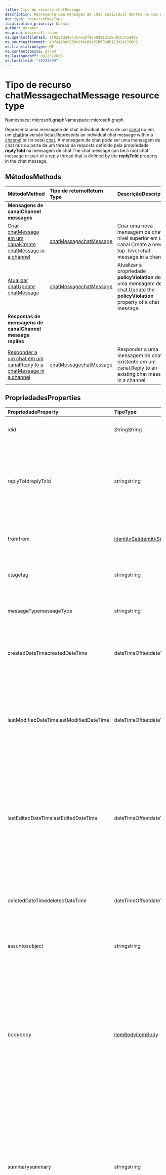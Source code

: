 ```yaml
---
title: Tipo de recurso chatMessage
description: Representa uma mensagem de chat individual dentro de uma entidade de canal ou chat. A mensagem de chat pode ser uma mensagem de chat raiz ou parte de um thread que é definido pela propriedade **replyToId** na mensagem de chat.
doc_type: resourcePageType
localization_priority: Normal
author: nkramer
ms.prod: microsoft-teams
ms.openlocfilehash: af025ad2484757626fec08d9131a870cb345e492
ms.sourcegitcommit: a3fc420a5639c0f4e89af2b602db17392e176802
ms.translationtype: MT
ms.contentlocale: pt-BR
ms.lasthandoff: 09/23/2020
ms.locfileid: "48223209"
---
```

# <a name="chatmessage-resource-type"></a><span data-ttu-id="c87e1-104">Tipo de recurso chatMessage</span><span class="sxs-lookup"><span data-stu-id="c87e1-104">chatMessage resource type</span></span>

<span data-ttu-id="c87e1-105">Namespace: microsoft.graph</span><span class="sxs-lookup"><span data-stu-id="c87e1-105">Namespace: microsoft.graph</span></span>

<span data-ttu-id="c87e1-106">Representa uma mensagem de chat individual dentro de um [canal](./channel.md) ou em um [chat](/graph/api/resources/chat?view=graph-rest-beta&preserve-view=true)(na versão beta).</span><span class="sxs-lookup"><span data-stu-id="c87e1-106">Represents an individual chat message within a [channel](./channel.md) or (in beta) [chat](/graph/api/resources/chat?view=graph-rest-beta&preserve-view=true).</span></span> <span data-ttu-id="c87e1-107">A mensagem de chat pode ser uma mensagem de chat raiz ou parte de um thread de resposta definido pela propriedade **replyToId** na mensagem de chat.</span><span class="sxs-lookup"><span data-stu-id="c87e1-107">The chat message can be a root chat message or part of a reply thread that is defined by the **replyToId** property in the chat message.</span></span>

## <a name="methods"></a><span data-ttu-id="c87e1-108">Métodos</span><span class="sxs-lookup"><span data-stu-id="c87e1-108">Methods</span></span>

| <span data-ttu-id="c87e1-109">Método</span><span class="sxs-lookup"><span data-stu-id="c87e1-109">Method</span></span>       | <span data-ttu-id="c87e1-110">Tipo de retorno</span><span class="sxs-lookup"><span data-stu-id="c87e1-110">Return Type</span></span>  |<span data-ttu-id="c87e1-111">Descrição</span><span class="sxs-lookup"><span data-stu-id="c87e1-111">Description</span></span>|
|:---------------|:--------|:----------|
|<span data-ttu-id="c87e1-112">**Mensagens de canal**</span><span class="sxs-lookup"><span data-stu-id="c87e1-112">**Channel messages**</span></span>| | |
|[<span data-ttu-id="c87e1-113">Criar chatMessage em um canal</span><span class="sxs-lookup"><span data-stu-id="c87e1-113">Create chatMessage in a channel</span></span>](../api/channel-post-messages.md) | [<span data-ttu-id="c87e1-114">chatMessage</span><span class="sxs-lookup"><span data-stu-id="c87e1-114">chatMessage</span></span>](#chatmessage-resource-type)| <span data-ttu-id="c87e1-115">Criar uma nova mensagem de chat de nível superior em um canal.</span><span class="sxs-lookup"><span data-stu-id="c87e1-115">Create a new top-level chat message in a channel.</span></span>|
|[<span data-ttu-id="c87e1-116">Atualizar chat</span><span class="sxs-lookup"><span data-stu-id="c87e1-116">Update chatMessage</span></span>](../api/chatmessage-update.md)|[<span data-ttu-id="c87e1-117">chatMessage</span><span class="sxs-lookup"><span data-stu-id="c87e1-117">chatMessage</span></span>](chatmessage.md)| <span data-ttu-id="c87e1-118">Atualizar a propriedade **policyViolation** de uma mensagem de chat.</span><span class="sxs-lookup"><span data-stu-id="c87e1-118">Update the **policyViolation** property of a chat message.</span></span>|
|<span data-ttu-id="c87e1-119">**Respostas de mensagens de canal**</span><span class="sxs-lookup"><span data-stu-id="c87e1-119">**Channel message replies**</span></span>| | |
|[<span data-ttu-id="c87e1-120">Responder a um chat em um canal</span><span class="sxs-lookup"><span data-stu-id="c87e1-120">Reply to a chatMessage in a channel</span></span>](../api/channel-post-messagereply.md) | [<span data-ttu-id="c87e1-121">chatMessage</span><span class="sxs-lookup"><span data-stu-id="c87e1-121">chatMessage</span></span>](#chatmessage-resource-type)| <span data-ttu-id="c87e1-122">Responder a uma mensagem de chat existente em um canal.</span><span class="sxs-lookup"><span data-stu-id="c87e1-122">Reply to an existing chat message in a channel.</span></span>|

## <a name="properties"></a><span data-ttu-id="c87e1-123">Propriedades</span><span class="sxs-lookup"><span data-stu-id="c87e1-123">Properties</span></span>

| <span data-ttu-id="c87e1-124">Propriedade</span><span class="sxs-lookup"><span data-stu-id="c87e1-124">Property</span></span>   | <span data-ttu-id="c87e1-125">Tipo</span><span class="sxs-lookup"><span data-stu-id="c87e1-125">Type</span></span> |<span data-ttu-id="c87e1-126">Descrição</span><span class="sxs-lookup"><span data-stu-id="c87e1-126">Description</span></span>|
|:---------------|:--------|:----------|
|<span data-ttu-id="c87e1-127">id</span><span class="sxs-lookup"><span data-stu-id="c87e1-127">id</span></span>|<span data-ttu-id="c87e1-128">String</span><span class="sxs-lookup"><span data-stu-id="c87e1-128">String</span></span>| <span data-ttu-id="c87e1-129">Somente leitura.</span><span class="sxs-lookup"><span data-stu-id="c87e1-129">Read-only.</span></span> <span data-ttu-id="c87e1-130">ID exclusiva da mensagem.</span><span class="sxs-lookup"><span data-stu-id="c87e1-130">Unique Id of the message.</span></span>|
|<span data-ttu-id="c87e1-131">replyToId</span><span class="sxs-lookup"><span data-stu-id="c87e1-131">replyToId</span></span>| <span data-ttu-id="c87e1-132">string</span><span class="sxs-lookup"><span data-stu-id="c87e1-132">string</span></span> | <span data-ttu-id="c87e1-133">Somente leitura.</span><span class="sxs-lookup"><span data-stu-id="c87e1-133">Read-only.</span></span> <span data-ttu-id="c87e1-134">ID da mensagem de chat pai ou mensagem de chat raiz do thread.</span><span class="sxs-lookup"><span data-stu-id="c87e1-134">Id of the parent chat message or root chat message of the thread.</span></span> <span data-ttu-id="c87e1-135">(Aplicável somente a mensagens de chat em canais que não sejam chats)</span><span class="sxs-lookup"><span data-stu-id="c87e1-135">(Only applies to chat messages in channels not chats)</span></span> |
|<span data-ttu-id="c87e1-136">from</span><span class="sxs-lookup"><span data-stu-id="c87e1-136">from</span></span>|[<span data-ttu-id="c87e1-137">identitySet</span><span class="sxs-lookup"><span data-stu-id="c87e1-137">identitySet</span></span>](identityset.md)| <span data-ttu-id="c87e1-138">Somente leitura.</span><span class="sxs-lookup"><span data-stu-id="c87e1-138">Read only.</span></span> <span data-ttu-id="c87e1-139">Detalhes do remetente da mensagem de chat.</span><span class="sxs-lookup"><span data-stu-id="c87e1-139">Details of the sender of the chat message.</span></span>|
|<span data-ttu-id="c87e1-140">etag</span><span class="sxs-lookup"><span data-stu-id="c87e1-140">etag</span></span>| <span data-ttu-id="c87e1-141">string</span><span class="sxs-lookup"><span data-stu-id="c87e1-141">string</span></span> | <span data-ttu-id="c87e1-142">Somente leitura.</span><span class="sxs-lookup"><span data-stu-id="c87e1-142">Read-only.</span></span> <span data-ttu-id="c87e1-143">Número de versão da mensagem de chat.</span><span class="sxs-lookup"><span data-stu-id="c87e1-143">Version number of the chat message.</span></span> |
|<span data-ttu-id="c87e1-144">messageType</span><span class="sxs-lookup"><span data-stu-id="c87e1-144">messageType</span></span>|<span data-ttu-id="c87e1-145">string</span><span class="sxs-lookup"><span data-stu-id="c87e1-145">string</span></span>|<span data-ttu-id="c87e1-146">O tipo de mensagem de chat.</span><span class="sxs-lookup"><span data-stu-id="c87e1-146">The type of chat message.</span></span> <span data-ttu-id="c87e1-147">Os valores possíveis são: `message` .</span><span class="sxs-lookup"><span data-stu-id="c87e1-147">The possible values are: `message`.</span></span>|
|<span data-ttu-id="c87e1-148">createdDateTime</span><span class="sxs-lookup"><span data-stu-id="c87e1-148">createdDateTime</span></span>|<span data-ttu-id="c87e1-149">dateTimeOffset</span><span class="sxs-lookup"><span data-stu-id="c87e1-149">dateTimeOffset</span></span>|<span data-ttu-id="c87e1-150">Somente leitura.</span><span class="sxs-lookup"><span data-stu-id="c87e1-150">Read only.</span></span> <span data-ttu-id="c87e1-151">Carimbo de data/hora de quando a mensagem de chat foi criada.</span><span class="sxs-lookup"><span data-stu-id="c87e1-151">Timestamp of when the chat message was created.</span></span>|
|<span data-ttu-id="c87e1-152">lastModifiedDateTime</span><span class="sxs-lookup"><span data-stu-id="c87e1-152">lastModifiedDateTime</span></span>|<span data-ttu-id="c87e1-153">dateTimeOffset</span><span class="sxs-lookup"><span data-stu-id="c87e1-153">dateTimeOffset</span></span>|<span data-ttu-id="c87e1-154">Somente leitura.</span><span class="sxs-lookup"><span data-stu-id="c87e1-154">Read only.</span></span> <span data-ttu-id="c87e1-155">Carimbo de data/hora em que a mensagem de chat é criada (configuração inicial) ou editada, incluindo quando uma reação é adicionada ou removida.</span><span class="sxs-lookup"><span data-stu-id="c87e1-155">Timestamp when the chat message is created (initial setting) or edited, including when a reaction is added or removed.</span></span> |
|<span data-ttu-id="c87e1-156">lastEditedDateTime</span><span class="sxs-lookup"><span data-stu-id="c87e1-156">lastEditedDateTime</span></span>|<span data-ttu-id="c87e1-157">dateTimeOffset</span><span class="sxs-lookup"><span data-stu-id="c87e1-157">dateTimeOffset</span></span>|<span data-ttu-id="c87e1-158">Somente leitura.</span><span class="sxs-lookup"><span data-stu-id="c87e1-158">Read only.</span></span> <span data-ttu-id="c87e1-159">Carimbo de data/hora em que foram feitas edições na mensagem de chat.</span><span class="sxs-lookup"><span data-stu-id="c87e1-159">Timestamp when edits to the chat message were made.</span></span> <span data-ttu-id="c87e1-160">Dispara um sinalizador "editado" na interface do usuário do Microsoft Teams.</span><span class="sxs-lookup"><span data-stu-id="c87e1-160">Triggers an "Edited" flag in the Microsoft Teams UI.</span></span> <span data-ttu-id="c87e1-161">Se não for feita nenhuma edição, o valor será `null` .</span><span class="sxs-lookup"><span data-stu-id="c87e1-161">If no edits are made the value is `null`.</span></span>|
|<span data-ttu-id="c87e1-162">deletedDateTime</span><span class="sxs-lookup"><span data-stu-id="c87e1-162">deletedDateTime</span></span>|<span data-ttu-id="c87e1-163">dateTimeOffset</span><span class="sxs-lookup"><span data-stu-id="c87e1-163">dateTimeOffset</span></span>|<span data-ttu-id="c87e1-164">Somente leitura.</span><span class="sxs-lookup"><span data-stu-id="c87e1-164">Read only.</span></span> <span data-ttu-id="c87e1-165">Carimbo de data/hora em que a mensagem de chat foi excluída ou nula se não for excluída.</span><span class="sxs-lookup"><span data-stu-id="c87e1-165">Timestamp at which the chat message was deleted, or null if not deleted.</span></span> |
|<span data-ttu-id="c87e1-166">assunto</span><span class="sxs-lookup"><span data-stu-id="c87e1-166">subject</span></span>|<span data-ttu-id="c87e1-167">string</span><span class="sxs-lookup"><span data-stu-id="c87e1-167">string</span></span>| <span data-ttu-id="c87e1-168">O assunto da mensagem de chat, em texto não criptografado.</span><span class="sxs-lookup"><span data-stu-id="c87e1-168">The subject of the chat message, in plaintext.</span></span>|
|<span data-ttu-id="c87e1-169">body</span><span class="sxs-lookup"><span data-stu-id="c87e1-169">body</span></span>|[<span data-ttu-id="c87e1-170">itemBody</span><span class="sxs-lookup"><span data-stu-id="c87e1-170">itemBody</span></span>](itembody.md)|<span data-ttu-id="c87e1-171">Representação de texto não criptografado/HTML do conteúdo da mensagem de chat.</span><span class="sxs-lookup"><span data-stu-id="c87e1-171">Plaintext/HTML representation of the content of the chat message.</span></span> <span data-ttu-id="c87e1-172">A representação é especificada pelo contentType dentro do corpo.</span><span class="sxs-lookup"><span data-stu-id="c87e1-172">Representation is specified by the contentType inside the body.</span></span> <span data-ttu-id="c87e1-173">O conteúdo estará sempre em HTML se a mensagem de chat contiver um [chatMessageMention](chatmessagemention.md).</span><span class="sxs-lookup"><span data-stu-id="c87e1-173">The content is always in HTML if the chat message contains a [chatMessageMention](chatmessagemention.md).</span></span> |
|<span data-ttu-id="c87e1-174">summary</span><span class="sxs-lookup"><span data-stu-id="c87e1-174">summary</span></span>|<span data-ttu-id="c87e1-175">string</span><span class="sxs-lookup"><span data-stu-id="c87e1-175">string</span></span>| <span data-ttu-id="c87e1-176">Texto de resumo da mensagem de chat que pode ser usado para notificações por push e visualizações de resumo ou exibições de retorno.</span><span class="sxs-lookup"><span data-stu-id="c87e1-176">Summary text of the chat message that could be used for push notifications and summary views or fall back views.</span></span> <span data-ttu-id="c87e1-177">Aplica-se somente a mensagens de chat de canal, e não a mensagens de chat em um chat.</span><span class="sxs-lookup"><span data-stu-id="c87e1-177">Only applies to channel chat messages, not chat messages in a chat.</span></span> |
|<span data-ttu-id="c87e1-178">attachments</span><span class="sxs-lookup"><span data-stu-id="c87e1-178">attachments</span></span>|<span data-ttu-id="c87e1-179">[chatMessageAttachment](chatmessageattachment.md) collection</span><span class="sxs-lookup"><span data-stu-id="c87e1-179">[chatMessageAttachment](chatmessageattachment.md) collection</span></span> |<span data-ttu-id="c87e1-180">Arquivos anexos.</span><span class="sxs-lookup"><span data-stu-id="c87e1-180">Attached files.</span></span> <span data-ttu-id="c87e1-181">No momento, os anexos são somente leitura, não há suporte para o envio de anexos.</span><span class="sxs-lookup"><span data-stu-id="c87e1-181">Attachments are currently read-only – sending attachments is not supported.</span></span> |
|<span data-ttu-id="c87e1-182">mentions</span><span class="sxs-lookup"><span data-stu-id="c87e1-182">mentions</span></span>|<span data-ttu-id="c87e1-183">[chatMessageMention](chatmessagemention.md) collection</span><span class="sxs-lookup"><span data-stu-id="c87e1-183">[chatMessageMention](chatmessagemention.md) collection</span></span>| <span data-ttu-id="c87e1-184">Lista de entidades mencionadas na mensagem de chat.</span><span class="sxs-lookup"><span data-stu-id="c87e1-184">List of entities mentioned in the chat message.</span></span> <span data-ttu-id="c87e1-185">Atualmente, dá suporte a usuário, bot, equipe, canal.</span><span class="sxs-lookup"><span data-stu-id="c87e1-185">Currently supports user, bot, team, channel.</span></span>|
|<span data-ttu-id="c87e1-186">importância</span><span class="sxs-lookup"><span data-stu-id="c87e1-186">importance</span></span>| <span data-ttu-id="c87e1-187">string</span><span class="sxs-lookup"><span data-stu-id="c87e1-187">string</span></span> | <span data-ttu-id="c87e1-188">A importância da mensagem de chat.</span><span class="sxs-lookup"><span data-stu-id="c87e1-188">The importance of the chat message.</span></span> <span data-ttu-id="c87e1-189">Os valores possíveis são: `normal`, `high`, `urgent`.</span><span class="sxs-lookup"><span data-stu-id="c87e1-189">The possible values are: `normal`, `high`, `urgent`.</span></span>|
| <span data-ttu-id="c87e1-190">policyViolation</span><span class="sxs-lookup"><span data-stu-id="c87e1-190">policyViolation</span></span> | [<span data-ttu-id="c87e1-191">chatMessagePolicyViolation</span><span class="sxs-lookup"><span data-stu-id="c87e1-191">chatMessagePolicyViolation</span></span>](../resources/chatmessagepolicyviolation.md) |<span data-ttu-id="c87e1-192">Define as propriedades de uma violação de política definida por um aplicativo DLP (prevenção de perda de dados).</span><span class="sxs-lookup"><span data-stu-id="c87e1-192">Defines the properties of a policy violation set by a data loss prevention (DLP) application.</span></span>|
|<span data-ttu-id="c87e1-193">localidade</span><span class="sxs-lookup"><span data-stu-id="c87e1-193">locale</span></span>|<span data-ttu-id="c87e1-194">string</span><span class="sxs-lookup"><span data-stu-id="c87e1-194">string</span></span>|<span data-ttu-id="c87e1-195">Local da mensagem de chat definida pelo cliente.</span><span class="sxs-lookup"><span data-stu-id="c87e1-195">Locale of the chat message set by the client.</span></span>|

## <a name="json-representation"></a><span data-ttu-id="c87e1-196">Representação JSON</span><span class="sxs-lookup"><span data-stu-id="c87e1-196">JSON representation</span></span>

<span data-ttu-id="c87e1-197">Veja a seguir uma representação JSON do recurso.</span><span class="sxs-lookup"><span data-stu-id="c87e1-197">The following is a JSON representation of the resource.</span></span>

<!-- {
  "blockType": "resource",
  "optionalProperties": [
    "deleted",
    "deletedDateTime",
    "attachments",
    "importance",
    "mentions",
    "subject",
    "summary",
    "policyViolation",
    "locale"
  ],
  "baseType": "microsoft.graph.entity",
  "@odata.type": "microsoft.graph.chatMessage"
}-->

```json
{
  "id": "string (identifier)",
  "replyToId": "string (identifier)",
  "from": {"@odata.type": "microsoft.graph.identitySet"},
  "etag": "string",
  "messageType": "string",
  "createdDateTime": "string (timestamp)",
  "lastModifiedDateTime": "string (timestamp)",
  "deletedDateTime": "string (timestamp)",
  "subject": "string",
  "body": {"@odata.type": "microsoft.graph.itemBody"},
  "summary": "string",
  "attachments": [{"@odata.type": "microsoft.graph.chatMessageAttachment"}],
  "mentions": [{"@odata.type": "microsoft.graph.chatMessageMention"}],
   "importance": "string",
  "policyViolation": {"@odata.type": "microsoft.graph.chatMessagePolicyViolation"},
  "locale": "string"
}
```

<!-- uuid: 8fcb5dbc-d5aa-4681-8e31-b001d5168d79
2015-10-25 14:57:30 UTC -->
<!--
{
  "type": "#page.annotation",
  "description": "chat message resource",
  "keywords": "",
  "section": "documentation",
  "tocPath": "",
  "suppressions": []
}
-->
